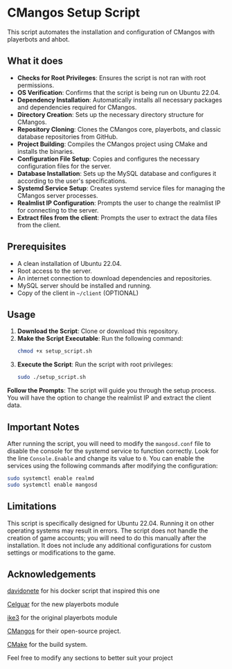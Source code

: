 # CMangos Setup Script

This script automates the installation and configuration of CMangos with playerbots and ahbot.

## What it does

- **Checks for Root Privileges**: Ensures the script is not ran with root permissions.
- **OS Verification**: Confirms that the script is being run on Ubuntu 22.04.
- **Dependency Installation**: Automatically installs all necessary packages and dependencies required for CMangos.
- **Directory Creation**: Sets up the necessary directory structure for CMangos.
- **Repository Cloning**: Clones the CMangos core, playerbots, and classic database repositories from GitHub.
- **Project Building**: Compiles the CMangos project using CMake and installs the binaries.
- **Configuration File Setup**: Copies and configures the necessary configuration files for the server.
- **Database Installation**: Sets up the MySQL database and configures it according to the user's specifications.
- **Systemd Service Setup**: Creates systemd service files for managing the CMangos server processes.
- **Realmlist IP Configuration**: Prompts the user to change the realmlist IP for connecting to the server.
- **Extract files from the client**: Prompts the user to extract the data files from the client.

## Prerequisites

- A clean installation of Ubuntu 22.04.
- Root access to the server.
- An internet connection to download dependencies and repositories.
- MySQL server should be installed and running.
- Copy of the client in `~/client` (OPTIONAL)

## Usage

1. **Download the Script**: Clone or download this repository.
2. **Make the Script Executable**: Run the following command:
   ```bash
   chmod +x setup_script.sh
   ```
3. **Execute the Script**: Run the script with root privileges:
   ```bash
   sudo ./setup_script.sh
   ```
**Follow the Prompts**: The script will guide you through the setup process. You will have the option to change the realmlist IP and extract the client data.

## Important Notes
After running the script, you will need to modify the `mangosd.conf` file to disable the console for the systemd service to function correctly. Look for the line `Console.Enable` and change its value to `0`.
You can enable the services using the following commands after modifying the configuration:
   ```bash
   sudo systemctl enable realmd
   sudo systemctl enable mangosd
   ```
## Limitations
This script is specifically designed for Ubuntu 22.04. Running it on other operating systems may result in errors.
The script does not handle the creation of game accounts; you will need to do this manually after the installation.
It does not include any additional configurations for custom settings or modifications to the game.

## Acknowledgements
[davidonete](https://github.com/davidonete) for his docker script that inspired this one

[Celguar](https://github.com/cmangos/playerbots) for the new playerbots module

[ike3](https://github.com/ike3) for the original playerbots module

[CMangos](https://github.com/cmangos) for their open-source project.

[CMake](https://cmake.org/) for the build system.

Feel free to modify any sections to better suit your project
